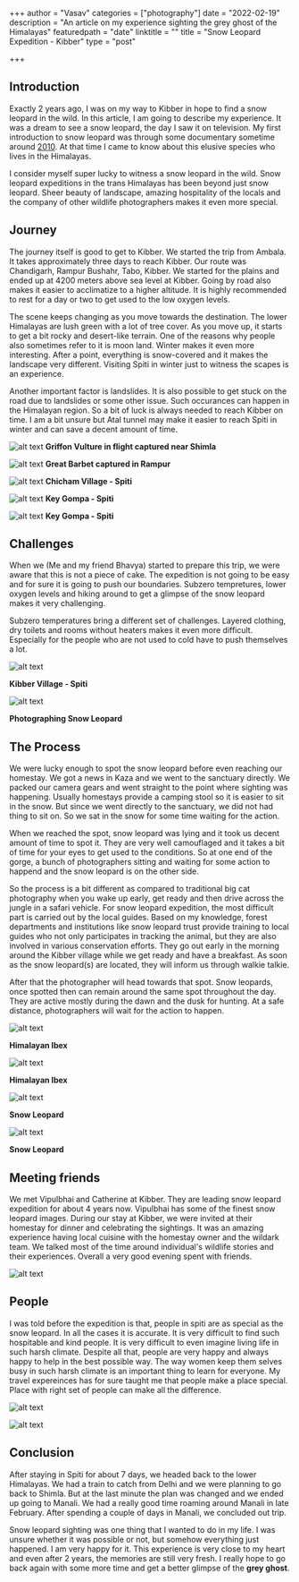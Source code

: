 +++
author = "Vasav"
categories = ["photography"]
date = "2022-02-19"
description = "An article on my experience sighting the grey ghost of the Himalayas"
featuredpath = "date"
linktitle = ""
title = "Snow Leopard Expedition - Kibber"
type = "post"

+++


## Introduction
Exactly 2 years ago, I was on my way to Kibber in hope to find a snow leopard in the wild. In this article, I am going to describe my experience. It was a dream to see a snow leopard, the day I saw it on television. My first introduction to snow leopard was through some documentary sometime around [2010](https://www.bbc.co.uk/programmes/p00mrwmd). At that time I came to know about this elusive species who lives in the Himalayas.

I consider myself super lucky to witness a snow leopard in the wild. Snow leopard expeditions in the trans Himalayas has been beyond just snow leopard. Sheer beauty of landscape, amazing hospitality of the locals and the company of other wildlife photographers makes it even more special.

## Journey
The journey itself is good to get to Kibber. We started the trip from Ambala. It takes approximately three days to reach Kibber. Our route was Chandigarh, Rampur Bushahr, Tabo, Kibber. We started for the plains and ended up at 4200 meters above sea level at Kibber. Going by road also makes it easier to acclimatize to a higher altitude. It is highly recommended to rest for a day or two to get used to the low oxygen levels.

The scene keeps changing as you move towards the destination. The lower Himalayas are lush green with a lot of tree cover. As you move up, it starts to get a bit rocky and desert-like terrain. One of the reasons why people also sometimes refer to it is moon land. Winter makes it even more interesting. After a point, everything is snow-covered and it makes the landscape very different. Visiting Spiti in winter just to witness the scapes is an experience.

Another important factor is landslides. It is also possible to get stuck on the road due to landslides or some other issue. Such occurances can happen in the Himalayan region. So a bit of luck is always needed to reach Kibber on time. I am a bit unsure but Atal tunnel may make it easier to reach Spiti in winter and can save a decent amount of time.

![alt text](https://drive.google.com/uc?export=view&id=1bMXR9P6BAB_vOYdjOaY5qyBuNxKr1f09)
**Griffon Vulture in flight captured near Shimla**

![alt text](https://drive.google.com/uc?export=view&id=1ncsem2morM2-puXDxyoBEbF9tI6rbWLv)
**Great Barbet captured in Rampur**

![alt text](https://drive.google.com/uc?export=view&id=1ATObrj0iWxOkMuwy3PWIzj5ZwfNhCAlQ)
**Chicham Village - Spiti**

![alt text](https://drive.google.com/uc?export=view&id=1DvMRs6qmp-jbRuY0l4B-baEREr51Jx5W)
**Key Gompa - Spiti**

![alt text](https://drive.google.com/uc?export=view&id=1oce3gK-mGAUJ-52gwn0R3w_HIwQJTbU-)
**Key Gompa - Spiti**


## Challenges
When we (Me and my friend Bhavya) started to prepare this trip, we were aware that this is not a piece of cake. The expedition is not going to be easy and for sure it is going to push our boundaries. Subzero tempretures, lower oxygen levels and hiking around to get a glimpse of the snow leopard makes it very challenging.

Subzero temperatures bring a different set of challenges. Layered clothing, dry toilets and rooms without heaters makes it even more difficult. Especially for the people who are not used to cold have to push themselves a lot.

![alt text](https://drive.google.com/uc?export=view&id=19EESgfbWBJTwpNcRnkZVPlMa-vAURDZe)

**Kibber Village - Spiti**

![alt text](https://drive.google.com/uc?export=view&id=14_dVeo39nM1royFzxCEwHwl1VdYcnM57)

**Photographing Snow Leopard**


## The Process
We were lucky enough to spot the snow leopard before even reaching our homestay. We got a news in Kaza and we went to the sanctuary directly. We packed our camera gears and went straight to the point where sighting was happening. Usually homestays provide a camping stool so it is easier to sit in the snow. But since we went directly to the sanctuary, we did not had thing to sit on. So we sat in the snow for some time waiting for the action.

When we reached the spot, snow leopard was lying and it took us decent amount of time to spot it. They are very well camouflaged and it takes a bit of time for your eyes to get used to the conditions. So at one end of the gorge, a bunch of photographers sitting and waiting for some action to happend and the snow leopard is on the other side.

So the process is a bit different as compared to traditional big cat photography when you wake up early, get ready and then drive across the jungle in a safari vehicle. For snow leopard expedition, the most difficult part is carried out by the local guides. Based on my knowledge, forest departments and institutions like snow leopard trust provide training to local guides who not only participates in tracking the animal, but they are also involved in various conservation efforts. They go out early in the morning around the Kibber village while we get ready and have a breakfast. As soon as the snow leopard(s) are located, they will inform us through walkie talkie.

After that the photographer will head towards that spot. Snow leopards, once spotted then can remain around the same spot throughout the day. They are active mostly during the dawn and the dusk for hunting. At a safe distance, photographers will wait for the action to happen.

![alt text](https://drive.google.com/uc?export=view&id=1VQ9NuD4ML9jJAe9D9BSRIJun3f5P96Z0)

**Himalayan Ibex**

![alt text](https://drive.google.com/uc?export=view&id=1JFlyI-C0oOwGw6B0JEZSCjOzyuxshBg8)

**Himalayan Ibex**

![alt text](https://drive.google.com/uc?export=view&id=1JTHDtl8kNzK6t973RO8BtLmNhbFdjk5w)

**Snow Leopard**

![alt text](https://drive.google.com/uc?export=view&id=1HQ2kQRTVjVCf6IfvSIQ2m9wSqPTExWDc)

**Snow Leopard**



## Meeting friends
We met Vipulbhai and Catherine at Kibber. They are leading snow leopard expedition for about 4 years now. Vipulbhai has some of the finest snow leopard images. During our stay at Kibber, we were invited at their homestay for dinner and celebrating the sightings. It was an amazing experience having local cuisine with the homestay owner and the wildark team. We talked most of the time around individual's wildlife stories and their experiences. Overall a very good evening spent with friends.

![alt text](https://drive.google.com/uc?export=view&id=1EToDUqaoIQ40VoCzRGeYSrZ_zbhv3i86)

## People
I was told before the expedition is that, people in spiti are as special as the snow leopard. In all the cases it is accurate. It is very difficult to find such hospitable and kind people. It is very difficult to even imagine living life in such harsh climate. Despite all that, people are very happy and always happy to help in the best possible way. The way women keep them selves busy in such harsh climate is an important thing to learn for everyone. My travel expereinces has for sure taught me that people make a place special. Place with right set of people can make all the difference. 

![alt text](https://drive.google.com/uc?export=view&id=1tctNIEiL7w13O8nmDWGj1a-MlVQ8dSbF)

![alt text](https://drive.google.com/uc?export=view&id=116XlRH9VHYeS_oPssGguNZoIgk-A2p-Z)

## Conclusion
After staying in Spiti for about 7 days, we headed back to the lower Himalayas. We had a train to catch from Delhi and we were planning to go back to Shimla. But at the last minute the plan was changed and we ended up going to Manali. We had a really good time roaming around Manali in late February. After spending a couple of days in Manali, we concluded out trip. 

Snow leopard sighting was one thing that I wanted to do in my life. I was unsure whether it was possible or not, but somehow everything just happened. I am very happy for it. This experience is very close to my heart and even after 2 years, the memories are still very fresh. I really hope to go back again with some more time and get a better glimpse of the **grey ghost**. 